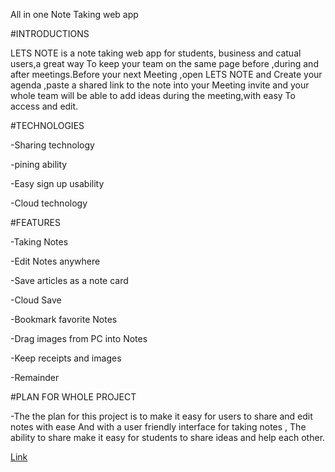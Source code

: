 All in one Note Taking web app

#INTRODUCTIONS

LETS NOTE is a note taking web app for students, business and catual users,a great way To keep your team on the same page before ,during and after meetings.Before your next Meeting ,open LETS NOTE and Create your agenda ,paste a shared link to the note into your Meeting invite and your whole team will be able to add ideas during the meeting,with easy To access and edit.

#TECHNOLOGIES

-Sharing technology

-pining ability

-Easy sign up usability

-Cloud technology

#FEATURES

-Taking Notes

-Edit Notes anywhere

-Save articles as a note card

-Cloud Save

-Bookmark favorite Notes

-Drag images from PC into Notes

-Keep receipts and images

-Remainder

#PLAN FOR WHOLE PROJECT

-The the plan for this project is to make it easy for users to share and edit notes with ease And with a user friendly interface for taking notes , The ability to share make it easy for students to share ideas and help each other.

<a href="https://api.glitch.com/git/oasis-honeycrisp">Link</a>
